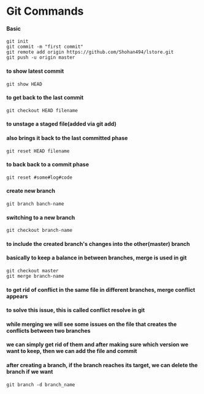 # Git Commands

#### Basic

	git init
	git commit -m "first commit"
	git remote add origin https://github.com/Shohan494/lstore.git
	git push -u origin master

#### to show latest commit
	git show HEAD

#### to get back to the last commit
	git checkout HEAD filename

#### to unstage a staged file(added via git add)
#### also brings it back to the last committed phase
	git reset HEAD filename

#### to back back to a commit phase
	git reset #some#log#code

#### create new branch
	git branch banch-name

#### switching to a new branch
	git checkout branch-name

#### to include the created branch's changes into the other(master) branch
#### basically to keep a balance in between branches, merge is used in git
	git checkout master
	git merge branch-name

#### to get rid of conflict in the same file in different branches, merge conflict appears
#### to solve this issue, this is called conflict resolve in git
#### while merging we will see some issues on the file that creates the conflicts between two branches
#### we can simply get rid of them and after making sure which version we want to keep, then we can add the file and commit

#### after creating a branch, if the branch reaches its target, we can delete the branch if we want
	git branch -d branch_name

####